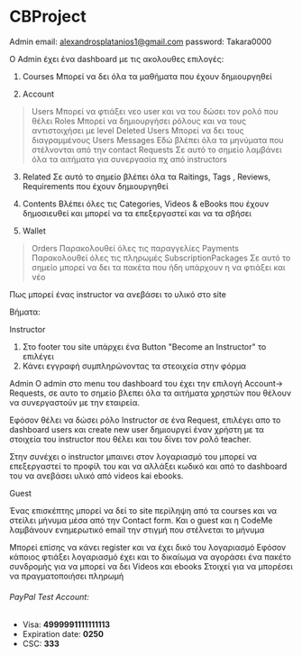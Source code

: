 ﻿# CBProject

Admin 
email: alexandrosplatanios1@gmail.com
password: Takara0000

O Admin έχει ένα dashboard με τις ακολουθες επιλογές:

1. Courses
Μπορεί να δει όλα τα μαθήματα που έχουν δημιουργηθεί

2. Αccount
> Users
Μπορεί να φτιάξει νεο user και να του δώσει τον ρολό που θέλει
> Roles
Μπορεί να δημιουργήσει ρόλους και να τους αντιστοιχήσει με level
>Deleted Users
Μπορεί να δει τους διαγραμμένους Users
>Messages
Εδώ βλέπει όλα τα μηνύματα που στέλνονται από την contact
>Requests
Σε αυτό το σημείο λαμβάνει όλα τα αιτήματα για συνεργασία πχ από instructors

3. Related 
Σε αυτό το σημείο βλέπει όλα τα Raitings, Tags , Reviews, Requirements που έχουν δημιουργηθεί

4. Contents
Βλέπει όλες τις Categories, Videos & eBooks που έχουν δημοσιευθεί και μπορεί να τα επεξεργαστεί και να τα σβήσει 

5. Wallet

>Orders
Παρακολουθεί όλες τις παραγγελίες 
>Payments 
Παρακολουθεί όλες τις πληρωμές
> SubscriptionPackages
Σε αυτό το σημείο μπορεί να δει τα πακέτα που ήδη υπάρχουν η να φτιάξει και νέο

Πως μπορεί ένας instructor να ανεβάσει το υλικό στο site

Bήματα:

Instructor

1. Στο footer του site υπάρχει ένα Button "Become an Instructor" το επιλέγει
2. Κάνει εγγραφή συμπληρώνοντας τα στεοιχεία στην φόρμα

Admin
Ο admin στο menu του dashboard του έχει την επιλογή Αccount-> Requests, σε αυτο το σημείο βλεπει όλα τα αιτήματα χρηστών που θέλουν να συνεργαστούν με την εταιρεία.

Εφόσον θέλει να δώσει ρόλο Instructor σε ένα Request, επιλέγει απο το dashboard users και create new user 
δημιουργεί έναν χρήστη με τα στοιχεία του instructor που θέλει και του δίνει τον ρολό teacher.

Στην συνέχει ο instructor μπαινει στον λογαριασμό του μπορεί να επεξεργαστεί το προφίλ του και να αλλάξει κωδικό 
και από το dashboard του να ανεβάσει υλικό από videos kai ebooks.

Guest

Ένας επισκέπτης μπορεί να δεί το site περίληψη από τα courses και να στείλει μήνυμα μέσα από την Contact form. Και ο guest και η CodeMe λαμβάνουν ενημερωτικό email την στιγμή που στέλνεται το μήνυμα

Μπορεί επίσης να κάνει register και να έχει δικό του λογαριασμό
Εφόσον κάποιος φτιάξει λογαριασμό έχει και το δικαίωμα να αγοράσει ένα πακέτο συνδρομής για να μπορεί να δει Videos και ebooks
Στοιχεί για να μπορέσει να πραγματοποιήσει πληρωμή

###### *PayPal Test Account:*
* Visa:  **4999991111111113**
* Expiration date:  **0250**
* CSC: **333**
